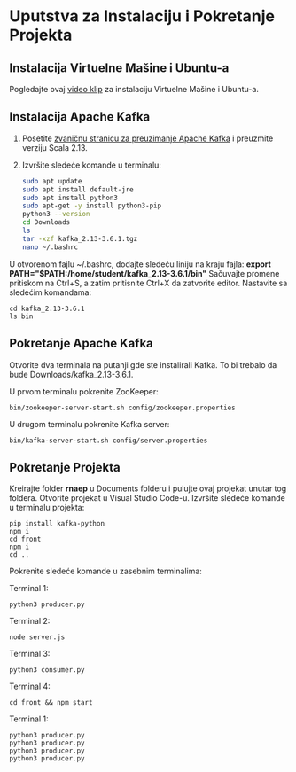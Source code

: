 # Uputstva za Instalaciju i Pokretanje Projekta

## Instalacija Virtuelne Mašine i Ubuntu-a
Pogledajte ovaj [video klip](https://www.youtube.com/watch?v=rJ9ysibH768) za instalaciju Virtuelne Mašine i Ubuntu-a.

## Instalacija Apache Kafka
1. Posetite [zvaničnu stranicu za preuzimanje Apache Kafka](https://kafka.apache.org/downloads) i preuzmite verziju Scala 2.13.
2. Izvršite sledeće komande u terminalu:

   ```bash
   sudo apt update
   sudo apt install default-jre
   sudo apt install python3
   sudo apt-get -y install python3-pip
   python3 --version
   cd Downloads
   ls
   tar -xzf kafka_2.13-3.6.1.tgz
   nano ~/.bashrc

U otvorenom fajlu ~/.bashrc, dodajte sledeću liniju na kraju fajla:
**export PATH="$PATH:/home/student/kafka_2.13-3.6.1/bin"**
Sačuvajte promene pritiskom na Ctrl+S, a zatim pritisnite Ctrl+X da zatvorite editor. Nastavite sa sledećim komandama:
    
    cd kafka_2.13-3.6.1
    ls bin

## Pokretanje Apache Kafka

Otvorite dva terminala na putanji gde ste instalirali Kafka. To bi trebalo da bude Downloads/kafka_2.13-3.6.1.

U prvom terminalu pokrenite ZooKeeper:

    bin/zookeeper-server-start.sh config/zookeeper.properties

U drugom terminalu pokrenite Kafka server:

    bin/kafka-server-start.sh config/server.properties


## Pokretanje Projekta

Kreirajte folder **rnaep** u Documents folderu i pulujte ovaj projekat unutar tog foldera.
Otvorite projekat u Visual Studio Code-u.
Izvršite sledeće komande u terminalu projekta:

    pip install kafka-python
    npm i
    cd front
    npm i
    cd ..

Pokrenite sledeće komande u zasebnim terminalima:

Terminal 1: 

    python3 producer.py
Terminal 2: 

    node server.js
Terminal 3: 

    python3 consumer.py
Terminal 4: 

    cd front && npm start
Terminal 1: 

    python3 producer.py
    python3 producer.py
    python3 producer.py
    python3 producer.py
